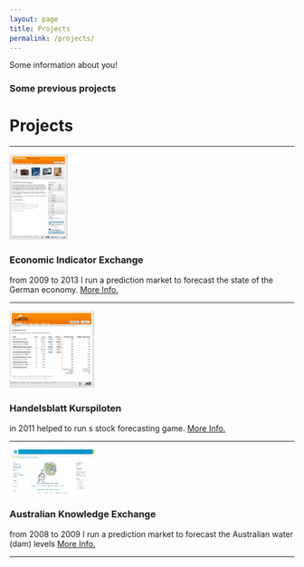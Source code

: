 ```yaml
---
layout: page
title: Projects
permalink: /projects/
---
```


Some information about you!

### Some previous projects

<div>
  <h1>Projects</h1>
  <hr>
  <div class="row">
    <div class="col-sm-3">
      <img src="https://raw.githubusercontent.com/flovv/flovv.github.io/master/images/v3.jpg" height="150px">
    </div>
    <div class="col-sm-7 col-sm-offset-1">
      <h3>Economic Indicator Exchange</h3>
      from 2009 to 2013 I run a prediction market to forecast the state of the German economy.
      <a href="https://github.com/flovv/EIX-Market">More Info.</a>
    </div>
  </div>
  <hr>
  <div class="row">
    <div class="col-sm-3">
      <img src="https://raw.githubusercontent.com/flovv/flovv.github.io/master/images/Kurspiloten_Handeln.png" width="150px">
    </div>
    <div class="col-sm-7 col-sm-offset-1">
      <h3>Handelsblatt Kurspiloten</h3>
      in 2011 helped to run s stock forecasting game.
      <a href="http://www.handelsblatt.com/finanzen/maerkte/boerse-inside/handelsblatt-kurspiloten-wer-hat-das-beste-gespuer-fuer-die-boerse/4567206.html">More Info.</a>
    </div>
  </div>
  <hr>
  <div class="row">
    <div class="col-sm-3">
      <img src="https://raw.githubusercontent.com/flovv/flovv.github.io/master/images/akx.jpg" width="150px">
    </div>
    <div class="col-sm-7 col-sm-offset-1">
      <h3>Australian Knowledge Exchange</h3>
      from 2008 to 2009 I run a prediction market to forecast the Australian water (dam) levels
      <a href="http://link.springer.com/chapter/10.1007/978-3-540-88351-7_6">More Info.</a>
    </div>
  </div>
  <hr>
</div>
